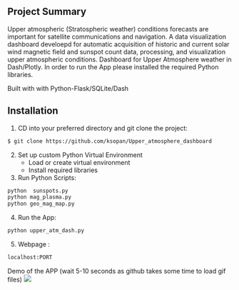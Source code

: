 
## Project Summary
Upper atmospheric (Stratospheric weather) conditions forecasts are important for satellite communications and navigation. A data visualization dashboard develoepd for automatic acquisition of historic and current solar wind magnetic field and sunspot count data, processing, and visualization upper atmospheric conditions.
Dashboard for Upper Atmosphere  weather in Dash/Plotly. In order to run the App please installed the required Python libraries.


Built with with Python-Flask/SQLite/Dash

## Installation

1.  CD into your preferred directory and git clone the project:

```bash
$ git clone https://github.com/ksopan/Upper_atmosphere_dashboard
```
2. Set up custom Python Virtual Environment
    - Load or create virtual environment
    - Install required libraries
3. Run Python Scripts:
```bash
python  sunspots.py
python mag_plasma.py
python geo_mag_map.py
```
4. Run the App:
```bash
python upper_atm_dash.py
```
5. Webpage :

```bash
localhost:PORT 
```

Demo of the APP (wait 5-10 seconds as github takes some time to load gif files)
![](Demo_Upper_Atmosphere.gif)
